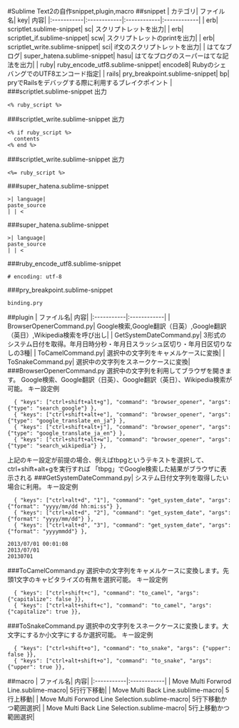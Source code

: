 #Sublime Text2の自作snippet,plugin,macro
##snippet
| カテゴリ| ファイル名| key| 内容| 
|:-----------|:------------|:------------|:------------|
| erb| scriptlet.sublime-snippet| sc| スクリプトレットを出力| 
| erb| scriptlet_if.sublime-snippet| scw| スクリプトレットのprintを出力| 
| erb| scriptlet_write.sublime-snippet| sci| if文のスクリプトレットを出力| 
| はてなブログ| super_hatena.sublime-snippet| hasu| はてなブログのスーパーはてな記法を出力| 
| ruby| ruby_encode_utf8.sublime-snippet| encode8| RubyのシェバングでのUTF8エンコード指定| 
| rails| pry_breakpoint.sublime-snippet| bp| pryでRailsをデバッグする際に利用するブレイクポイント | 
###scriptlet.sublime-snippet
出力
```erb:scriptlet.sublime-snippet
<% ruby_script %>
```
###scriptlet_write.sublime-snippet
出力
```erb:scriptlet_write.sublime-snippet
<% if ruby_script %>
  contents
<% end %>
```
###scriptlet_write.sublime-snippet
出力
```erb:scriptlet_write.sublime-snippet
<%= ruby_script %>
```
###super_hatena.sublime-snippet
```text:super_hatena.sublime-snippet
>| language| 
paste_source
| | <
```
###super_hatena.sublime-snippet
```text:super_hatena.sublime-snippet
>| language| 
paste_source
| | <
```
###ruby_encode_utf8.sublime-snippet
```ruby:ruby_encode_utf8.sublime-snippet
# encoding: utf-8
```
###pry_breakpoint.sublime-snippet
```rails:pry_breakpoint.sublime-snippet
binding.pry
```
##plugin
| ファイル名| 内容| 
|:-----------|:------------|
| BrowserOpenerCommand.py| Google検索,Google翻訳（日英）,Google翻訳（英日）,Wikipedia検索を呼び出し| 
| GetSystemDateCommand.py| 3形式のシステム日付を取得。年月日時分秒・年月日スラッシュ区切り・年月日区切りなしの3種| 
| ToCamelCommand.py| 選択中の文字列をキャメルケースに変換| 
| ToSnakeCommand.py| 選択中の文字列をスネークケースに変換| 
###BrowserOpenerCommand.py
選択中の文字列を利用してブラウザを開きます。
Google検索、Google翻訳（日英）、Google翻訳（英日）、Wikipedia検索が可能。
キー設定例
```json:key-config
  { "keys": ["ctrl+shift+alt+g"], "command": "browser_opener", "args": {"type": "search_google"} },
  { "keys": ["ctrl+shift+alt+e"], "command": "browser_opener", "args": {"type": "google_translate_en_ja"} },
  { "keys": ["ctrl+shift+alt+j"], "command": "browser_opener", "args": {"type": "google_translate_ja_en"} },
  { "keys": ["ctrl+shift+alt+w"], "command": "browser_opener", "args": {"type": "search_wikipedia"} },
```
上記のキー設定が前提の場合、例えばtbpgというテキストを選択して、ctrl+shift+alt+gを実行すれば
「tbpg」でGoogle検索した結果がブラウザに表示される
###GetSystemDateCommand.py| 
システム日付文字列を取得したい場合に利用。
キー設定例
```json:key-config
  { "keys": ["ctrl+alt+d", "1"], "command": "get_system_date", "args": {"format": "yyyy/mm/dd hh:mi:ss"} },
  { "keys": ["ctrl+alt+d", "2"], "command": "get_system_date", "args": {"format": "yyyy/mm/dd"} },
  { "keys": ["ctrl+alt+d", "3"], "command": "get_system_date", "args": {"format": "yyyymmdd"} },
```
```text:取得結果
2013/07/01 00:01:08
2013/07/01
20130701
```
###ToCamelCommand.py
選択中の文字列をキャメルケースに変換します。先頭1文字のキャピタライズの有無を選択可能。
キー設定例
```json:key-config
  { "keys": ["ctrl+shift+c"], "command": "to_camel", "args": {"capitalize": false }},
  { "keys": ["ctrl+alt+shift+c"], "command": "to_camel", "args": {"capitalize": true }},
```
###ToSnakeCommand.py
選択中の文字列をスネークケースに変換します。大文字にするか小文字にするか選択可能。
キー設定例
```json:key-config
  { "keys": ["ctrl+shift+o"], "command": "to_snake", "args": {"upper": false }},
  { "keys": ["ctrl+alt+shift+o"], "command": "to_snake", "args": {"upper": true }},
```
##macro
| ファイル名| 内容| 
|:-----------|:------------|
| Move Multi Forwrod Line.sublime-macro| 5行行下移動| 
| Move Multi Back Line.sublime-macro| 5行上移動| 
| Move Multi Forwrod Line Selection.sublime-macro| 5行下移動かつ範囲選択| 
| Move Multi Back Line Selection.sublime-macro| 5行上移動かつ範囲選択| 
